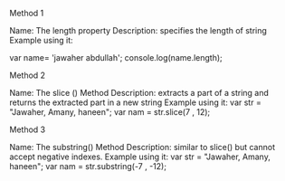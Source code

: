 Method 1 

Name: The length property
Description: specifies the length of string
Example using it: 

var name= 'jawaher abdullah';
console.log(name.length);


Method 2 

Name: The slice () Method
Description: extracts a part of a string and returns the extracted part in a new string
Example using it:
var str = "Jawaher, Amany, haneen";
var nam = str.slice(7 , 12);



Method 3

Name: The substring() Method 
Description: similar to slice() but  cannot accept negative indexes.
Example using it:
var str = "Jawaher, Amany, haneen";
var nam = str.substring(-7 , -12);
